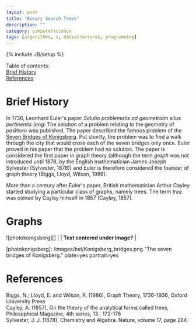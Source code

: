 ```yaml
---
layout: post
title: "Binary Search Trees"
description: ""
category: computerscience
tags: [algorithms, c, datastructures, programming]
---
```

{% include JB/setup %}

Table of contents:  
[Brief History](#history)  
[References](#references)

# <a id="history"></a>Brief History
In 1736, Leonhard Euler's paper
*Solutio problematis ad geometriam situs pertinentis*
(*eng:* The solution of a problem relating to the geometry of position) was
published.
The paper described the famous problem of the
[Seven Bridges of Königsberg][1].
Put shortly, the problem was to find a walk through the city that would cross
each of the seven bridges only once. Euler proved in his paper that the problem
had no solution.
The paper is considered the first paper in graph theory (although the term
*graph* was not introduced until 1878, by the English mathematician James
Joseph Sylvester (Sylvester, 1878)) and Euler is therefore considered
the founder of graph theory (Biggs, Lloyd, Wilson, 1986).

[1]: https://en.wikipedia.org/wiki/Seven_Bridges_of_K%C3%B6nigsberg

More than a century after Euler's paper, British mathematician Arthur Cayley
started studying a particular class of graphs, namely trees. The term *tree*
was coined by Cayley himself in 1857 (Cayley, 1857).

# Graphs

![photokonigsberg][]
| | **Text centered under image?** |

[photokonigsberg]: /images/bst/Konigsberg_bridges.png "The seven bridges of Konigsberg." plate=yes portrait=yes





# <a id="references"></a>References
Biggs, N.; Lloyd, E. and Wilson, R. (1986), Graph Theory, 1736-1936, Oxford University Press  
Cayley, A. (1857), On the theory of the analytical forms called trees, Philosophical Magazine, 4th series, 13 : 172-176  
Sylvester, J. J. (1878), Chemistry and Algebra. Nature, volume 17, page 284.  
